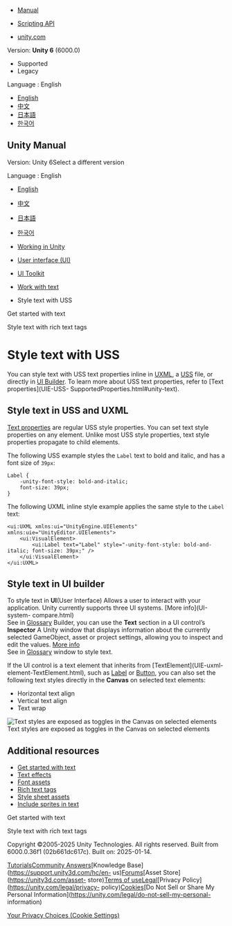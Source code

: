 [](https://docs.unity3d.com)

  * [Manual](../Manual/index.html)
  * [Scripting API](../ScriptReference/index.html)

  * [unity.com](https://unity.com/)

Version: **Unity 6** (6000.0)

  * Supported
  * Legacy

Language : English

  * [English](/Manual/UIB-styling-ui-text.html)
  * [中文](/cn/current/Manual/UIB-styling-ui-text.html)
  * [日本語](/ja/current/Manual/UIB-styling-ui-text.html)
  * [한국어](/kr/current/Manual/UIB-styling-ui-text.html)

[](https://docs.unity3d.com)

## Unity Manual

Version: Unity 6Select a different version

Language : English

  * [English](/Manual/UIB-styling-ui-text.html)
  * [中文](/cn/current/Manual/UIB-styling-ui-text.html)
  * [日本語](/ja/current/Manual/UIB-styling-ui-text.html)
  * [한국어](/kr/current/Manual/UIB-styling-ui-text.html)

  * [Working in Unity](working-in-unity.html)
  * [User interface (UI)](UIToolkits.html)
  * [UI Toolkit](UIElements.html)
  * [Work with text](UIE-work-with-text.html)
  * Style text with USS

[](UIE-get-started-with-text.html)

Get started with text

[](UIE-rich-text-tags.html)

Style text with rich text tags

# Style text with USS

You can style text with USS text properties inline in [UXML](UIE-UXML.html), a
[USS](UIE-USS.html) file, or directly in [UI Builder](UIBuilder.html). To
learn more about USS text properties, refer to [Text properties](UIE-USS-
SupportedProperties.html#unity-text).

## Style text in USS and UXML

[Text properties](UIE-USS-SupportedProperties.html#unity-text) are regular USS
style properties. You can set text style properties on any element. Unlike
most USS style properties, text style properties propagate to child elements.

The following USS example styles the `Label` text to bold and italic, and has
a font size of `39px`:

    
    
    Label {
        -unity-font-style: bold-and-italic; 
        font-size: 39px;
    }
    

The following UXML inline style example applies the same style to the `Label`
text:

    
    
    <ui:UXML xmlns:ui="UnityEngine.UIElements" xmlns:uie="UnityEditor.UIElements">
        <ui:VisualElement>
            <ui:Label text="Label" style="-unity-font-style: bold-and-italic; font-size: 39px;" />
        </ui:VisualElement>
    </ui:UXML>
    

## Style text in UI builder

To style text in **UI**(User Interface) Allows a user to interact with your
application. Unity currently supports three UI systems. [More info](UI-system-
compare.html)  
See in [Glossary](Glossary.html#UI) Builder, you can use the **Text** section
in a UI control’s **Inspector** A Unity window that displays information about
the currently selected GameObject, asset or project settings, allowing you to
inspect and edit the values. [More info](UsingTheInspector.html)  
See in [Glossary](Glossary.html#Inspector) window to style text.

If the UI control is a text element that inherits from [TextElement](UIE-uxml-
element-TextElement.html), such as [Label](UIE-uxml-element-Label.html) or
[Button](UIE-uxml-element-Button.html), you can also set the following text
styles directly in the **Canvas** on selected text elements:

  * Horizontal text align
  * Vertical text align
  * Text wrap

![Text styles are exposed as toggles in the Canvas on selected
elements](../uploads/Main/UIBuilder/CanvasTextToggles.png) Text styles are
exposed as toggles in the Canvas on selected elements

## Additional resources

  * [Get started with text](UIE-get-started-with-text.html)
  * [Text effects](UIE-text-effects.html)
  * [Font assets](UIE-font-asset.html)
  * [Rich text tags](UIE-rich-text-tags.html)
  * [Style sheet assets](UIE-style-sheet.html)
  * [Include sprites in text](UIE-sprite.html)

[](UIE-get-started-with-text.html)

Get started with text

[](UIE-rich-text-tags.html)

Style text with rich text tags

Copyright ©2005-2025 Unity Technologies. All rights reserved. Built from
6000.0.36f1 (02b661dc617c). Built on: 2025-01-14.

[Tutorials](https://learn.unity.com/)[Community
Answers](https://answers.unity3d.com)[Knowledge
Base](https://support.unity3d.com/hc/en-
us)[Forums](https://forum.unity3d.com)[Asset Store](https://unity3d.com/asset-
store)[Terms of
use](https://docs.unity3d.com/Manual/TermsOfUse.html)[Legal](https://unity.com/legal)[Privacy
Policy](https://unity.com/legal/privacy-
policy)[Cookies](https://unity.com/legal/cookie-policy)[Do Not Sell or Share
My Personal Information](https://unity.com/legal/do-not-sell-my-personal-
information)

[Your Privacy Choices (Cookie Settings)](javascript:void\(0\);)

